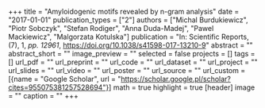 +++
title = "Amyloidogenic motifs revealed by n-gram analysis"
date = "2017-01-01"
publication_types = ["2"]
authors = ["Michal Burdukiewicz", "Piotr Sobczyk", "Stefan Rodiger", "Anna Duda-Madej", "Pawel Mackiewicz", "Malgorzata Kotulska"]
publication = "In: Scientific Reports, (7), 1, _pp. 12961_, https://doi.org/10.1038/s41598-017-13210-9"
abstract = ""
abstract_short = ""
image_preview = ""
selected = false
projects = []
tags = []
url_pdf = ""
url_preprint = ""
url_code = ""
url_dataset = ""
url_project = ""
url_slides = ""
url_video = ""
url_poster = ""
url_source = ""
url_custom = [{name = "Google Scholar", url = "https://scholar.google.pl/scholar?cites=955075381257528694"}]
math = true
highlight = true
[header]
image = ""
caption = ""
+++
